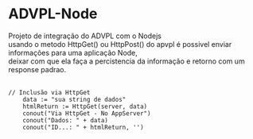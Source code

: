 # ADVPL-Node
Projeto de integração do ADVPL com o Nodejs
<br>
usando o metodo HttpGet() ou HttpPost() do apvpl é possivel enviar informações para uma aplicação Node,<br>
deixar com que ela faça a percistencia da informação e retorno com um response padrao. <br><br>

```
// Inclusão via HttpGet   
	data := "sua string de dados"
	htmlReturn := HttpGet(server, data)
	conout("Via HttpGet - No AppServer")
	conout("Dados: " + data)
	conout("ID...: " + htmlReturn, '')
```
<br>

